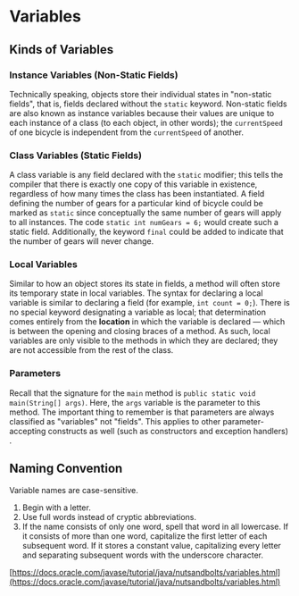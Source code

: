 # Variables

## Kinds of Variables

### **Instance Variables \(Non-Static Fields\)** 

Technically speaking, objects store their individual states in "non-static fields", that is, fields declared without the `static` keyword. Non-static fields are also known as instance variables because their values are unique to each instance of a class \(to each object, in other words\); the `currentSpeed` of one bicycle is independent from the `currentSpeed` of another.

### Class Variables \(Static Fields\) 

A class variable is any field declared with the `static` modifier; this tells the compiler that there is exactly one copy of this variable in existence, regardless of how many times the class has been instantiated. A field defining the number of gears for a particular kind of bicycle could be marked as `static` since conceptually the same number of gears will apply to all instances. The code `static int numGears = 6;` would create such a static field. Additionally, the keyword `final` could be added to indicate that the number of gears will never change.

### **Local Variables**

Similar to how an object stores its state in fields, a method will often store its temporary state in local variables. The syntax for declaring a local variable is similar to declaring a field \(for example, `int count = 0;`\). There is no special keyword designating a variable as local; that determination comes entirely from the **location** in which the variable is declared — which is between the opening and closing braces of a method. As such, local variables are only visible to the methods in which they are declared; they are not accessible from the rest of the class.

### **Parameters**

Recall that the signature for the `main` method is `public static void main(String[] args)`. Here, the `args` variable is the parameter to this method. The important thing to remember is that parameters are always classified as "variables" not "fields". This applies to other parameter-accepting constructs as well \(such as constructors and exception handlers\) .

## Naming Convention

Variable names are case-sensitive.

1. Begin with a letter.
2. Use full words instead of cryptic abbreviations.
3. If the name consists of only one word, spell that word in all lowercase. If it consists of more than one word, capitalize the first letter of each subsequent word. If it stores a constant value, capitalizing every letter and separating subsequent words with the underscore character.

[https://docs.oracle.com/javase/tutorial/java/nutsandbolts/variables.html](https://docs.oracle.com/javase/tutorial/java/nutsandbolts/variables.html)

